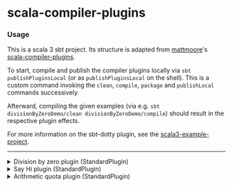 # scala-compiler-plugins

### Usage

This is a scala 3 sbt project. Its structure is adapted from [mattmoore](https://github.com/mattmoore)'s [scala-compiler-plugins](https://github.com/mattmoore/scala-compiler-plugins).

To start, compile and publish the compiler plugins locally via `sbt publishPluginsLocal` (or as `publishPluginsLocal` on the shell). This is a custom command invoking the `clean`, `compile`, `package` and `publishLocal` commands successively.

Afterward, compiling the given examples (via e.g. `sbt divisionByZeroDemo/clean divisionByZeroDemo/compile`) should result in the respective plugin effects.

For more information on the sbt-dotty plugin, see the
[scala3-example-project](https://github.com/scala/scala3-example-project/blob/main/README.md).

-----

<details>
<summary>Division by zero plugin (StandardPlugin)</summary>
When this plugin is activated, dividing by zero will throw a compiler error.
</details>

<details>
<summary>Say Hi plugin (StandardPlugin)</summary>
When this plugin is activated and a string with the content "Hi, compiler!" is defined, the compiler will log "Hi, programmer!".
</details>

<details>
<summary>Arithmetic quota plugin (StandardPlugin)</summary>
When this plugin is activated, only a specified number of arithmetic signs may be placed in code before the compiler outputs errors about a quota being exhausted.

Subtractions count as -1 additions, multiplications count as RHS number additions and divisions count as RHS number subtractions.
</details>